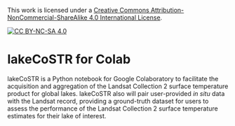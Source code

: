 This work is licensed under a
[Creative Commons Attribution-NonCommercial-ShareAlike 4.0 International License][cc-by-nc-sa].

[![CC BY-NC-SA 4.0][cc-by-nc-sa-image]][cc-by-nc-sa]

[cc-by-nc-sa]: http://creativecommons.org/licenses/by-nc-sa/4.0/
[cc-by-nc-sa-image]: https://licensebuttons.net/l/by-nc-sa/4.0/88x31.png
[cc-by-nc-sa-shield]: https://img.shields.io/badge/License-CC%20BY--NC--SA%204.0-lightgrey.svg

# lakeCoSTR for Colab

lakeCoSTR is a Python notebook for Google Colaboratory to facilitate the acquisition and aggregation of the Landsat Collection 2 surface temperature product for global lakes. lakeCoSTR also will pair user-provided *in situ* data with the Landsat record, providing a ground-truth dataset for users to assess the performance of the Landsat Collection 2 surface temperature estimates for their lake of interest.




